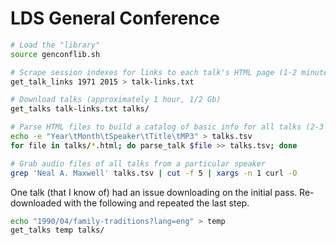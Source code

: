 # LDS General Conference

```bash
# Load the "library"
source genconflib.sh

# Scrape session indexes for links to each talk's HTML page (1-2 minutes)
get_talk_links 1971 2015 > talk-links.txt

# Download talks (approximately 1 hour, 1/2 Gb)
get_talks talk-links.txt talks/

# Parse HTML files to build a catalog of basic info for all talks (2-3 minutes)
echo -e "Year\tMonth\tSpeaker\tTitle\tMP3" > talks.tsv
for file in talks/*.html; do parse_talk $file >> talks.tsv; done

# Grab audio files of all talks from a particular speaker
grep 'Neal A. Maxwell' talks.tsv | cut -f 5 | xargs -n 1 curl -O
```

One talk (that I know of) had an issue downloading on the initial pass.
Re-downloaded with the following and repeated the last step.

```bash
echo "1990/04/family-traditions?lang=eng" > temp
get_talks temp talks/
```
